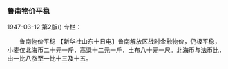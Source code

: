 ### 鲁南物价平稳

1947-03-12
第2版()
专栏：

　　鲁南物价平稳
    【新华社山东十日电】鲁南解放区战时金融物价，仍极平稳，小麦仅北海币二十元一斤，高粱十二元一斤，土布八十元一尺。北海币与法币比，由一比八涨至一比十三及十五。
